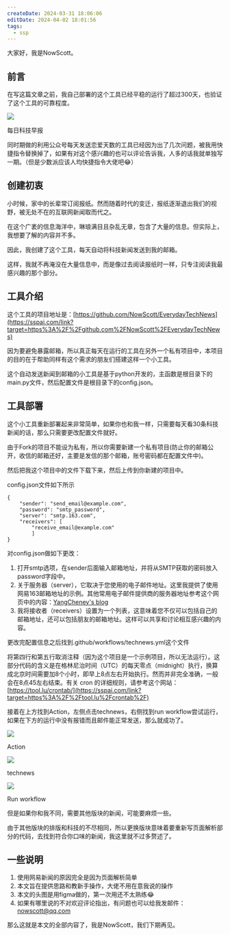 ```yaml
---
createDate: 2024-03-31 18:06:06
editDate: 2024-04-02 18:01:56
tags:
  - ssp
---
```


大家好，我是NowScott。

## 前言

在写这篇文章之前，我自己部署的这个工具已经平稳的运行了超过300天，也验证了这个工具的可靠程度。

![](https://cdn.sspai.com/2023/07/14/409bdfb613e7677797211ab4f8e417b9.png?imageView2/2/w/1120/q/90/interlace/1/ignore-error/1/format/webp)

每日科技早报

同时期做的利用公众号每天发送恋爱天数的工具已经因为出了几次问题，被我用快捷指令替换掉了，如果有对这个感兴趣的也可以评论告诉我，人多的话我就单独写一期。（但是少数派应该人均快捷指令大佬吧😂）

## 创建初衷

小时候，家中的长辈常订阅报纸。然而随着时代的变迁，报纸逐渐退出我们的视野，被无处不在的互联网新闻取而代之。

在这个广袤的信息海洋中，琳琅满目且杂乱无章，包含了大量的信息。但实际上，我想要了解的内容并不多。

因此，我创建了这个工具，每天自动将科技新闻发送到我的邮箱。

这样，我就不再淹没在大量信息中，而是像过去阅读报纸时一样，只专注阅读我最感兴趣的那个部分。

## 工具介绍

这个工具的项目地址是：[https://github.com/NowScott/EverydayTechNews](https://sspai.com/link?target=https%3A%2F%2Fgithub.com%2FNowScott%2FEverydayTechNews)

因为要避免暴露邮箱，所以真正每天在运行的工具在另外一个私有项目中，本项目的目的在于帮助同样有这个需求的朋友们搭建这样一个小工具。

这个自动发送新闻到邮箱的小工具是基于python开发的，主函数是根目录下的main.py文件，然后配置文件是根目录下的config.json。

## 工具部署

这个小工具重新部署起来非常简单，如果你也和我一样，只需要每天看30条科技新闻的话，那么只需要更改配置文件就好。

由于Fork的项目不能设为私有，所以你需要新建一个私有项目(防止你的邮箱公开，收信的邮箱还好，主要是发信的那个邮箱，账号密码都在配置文件中)。

然后把我这个项目中的文件下载下来，然后上传到你新建的项目中。

config.json文件如下所示

```
{
    "sender": "send_email@example.com",
    "password": "smtp_password",
    "server": "smtp.163.com",
    "receivers": [
        "receive_email@example.com"
        ]
}
```

对config.json做如下更改：

1. 打开smtp选项，在sender后面输入邮箱地址，并将从SMTP获取的密码放入password字段中。
2. 关于服务器（server），它取决于您使用的电子邮件地址。这里我提供了使用网易163邮箱地址的示例。其他常用电子邮件提供商的服务器地址参考这个网页中的内容：[YangCheney's blog](https://sspai.com/link?target=https%3A%2F%2Fblog.csdn.net%2FYangCheney%2Farticle%2Fdetails%2F126546220)
3. 我将接收者（receivers）设置为一个列表，这意味着您不仅可以包括自己的邮箱地址，还可以包括朋友的邮箱地址。这样可以共享和讨论相互感兴趣的内容。

更改完配置信息之后找到.github/workflows/technews.yml这个文件

将第四行和第五行取消注释（因为这个项目是一个示例项目，所以无法运行）。这部分代码的含义是在格林尼治时间（UTC）的每天零点（midnight）执行，换算成北京时间需要加8个小时，即早上8点左右开始执行。然而并非完全准确，一般会在8点45左右结束。有关 cron 的详细规则，请参考这个网站：[https://tool.lu/crontab/](https://sspai.com/link?target=https%3A%2F%2Ftool.lu%2Fcrontab%2F)

接着在上方找到Action，左侧点击technews，右侧找到run workflow尝试运行，如果在下方的运行中没有报错而且邮件能正常发送，那么就成功了。

![](https://cdn.sspai.com/2023/07/14/8afcac3e0039aabd580d56aa969deb86.png?imageView2/2/w/1120/q/90/interlace/1/ignore-error/1/format/webp)

Action

![](https://cdn.sspai.com/2023/07/14/09dd593735c7236e40cf4dbf621820b1.png?imageView2/2/w/1120/q/90/interlace/1/ignore-error/1/format/webp)

technews

![](https://cdn.sspai.com/2023/07/14/c1a17600c3006efc9d381f5ed755db14.png?imageView2/2/w/1120/q/90/interlace/1/ignore-error/1/format/webp)

Run workflow

但是如果你和我不同，需要其他版块的新闻，可能要麻烦一些。

由于其他版块的排版和科技的不尽相同，所以更换版块意味着要重新写页面解析部分的代码，去找到符合你口味的新闻，我这里就不过多赘述了。

## 一些说明

1. 使用网易新闻的原因完全是因为页面解析简单
2. 本文旨在提供思路和教新手操作，大佬不用在意我说的操作
3. 本文的头图是用figma做的，第一次用还不太熟练😂
4. 如果有哪里说的不对欢迎评论指出，有问题也可以给我发邮件：nowscott@qq.com

那么这就是本文的全部内容了，我是NowScott，我们下期再见。